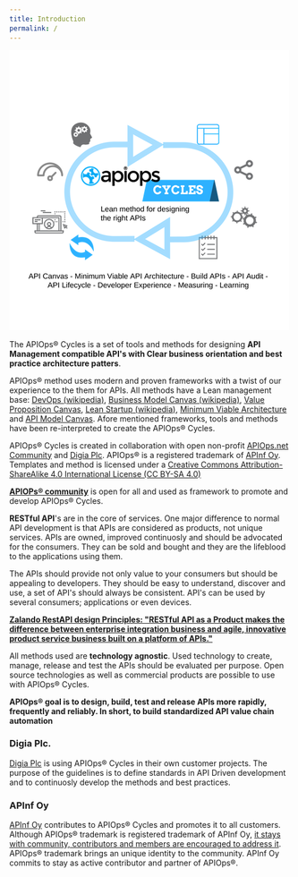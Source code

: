 ```yaml
---
title: Introduction
permalink: /
---
```


![APIOPS-CYCLES](CYCLES.png)

The APIOps&reg; Cycles is a set of tools and methods for designing **API Management compatible API's with Clear business orientation and best practice architecture patters**.

APIOps&reg; method uses modern and proven frameworks with a twist of our experience to the them for APIs. All methods have a Lean management base: [DevOps (wikipedia)](https://en.wikipedia.org/wiki/DevOps), [Business Model Canvas (wikipedia)](https://en.wikipedia.org/wiki/Business_Model_Canvas), [Value Proposition Canvas](), [Lean Startup (wikipedia)](https://en.wikipedia.org/wiki/Lean_startup), [Minimum Viable Architecture](https://www.enterpriseirregulars.com/116163/minimum-viable-architecture-good-enough-good-enough-enterprise/) and [API Model Canvas](https://www.slideshare.net/3scale/api-model-canvas-apidays-mediterranea-2015). Afore mentioned frameworks, tools and methods have been re-interpreted to create the APIOps&reg; Cycles. 

APIOps&reg; Cycles is created in collaboration with open non-profit [APIOps.net Community](https://medium.com/apiops) and [Digia Plc](www.digia.com). APIOps&reg; is a registered trademark of [APInf Oy](http://apinf.com). Templates and method is licensed under a [Creative Commons Attribution-ShareAlike 4.0 International License (CC BY-SA 4.0)](https://creativecommons.org/licenses/by-sa/4.0/)

[**APIOPs&reg; community**](apiops.net) is open for all and used as framework to promote and develop APIOps&reg; Cycles.  

**RESTful API**'s are in the core of services. One major difference to normal API development is that APIs are considered as products, not unique services. APIs are owned, improved continuosly and should be advocated for the consumers. They can be sold and bought and they are the lifeblood to the applications using them.

The APIs should provide not only value to your consumers but should be appealing to developers. They should be easy to understand, discover and use, a set of API's should always be consistent. API's can be used by several consumers; applications or even devices.

**[Zalando RestAPI design Principles: "RESTful API as a Product makes the difference between enterprise integration business and agile, innovative product service business built on a platform of APIs."](http://zalando.github.io/restful-api-guidelines/design-principles/DesignPrinciples.html)**

All methods used are **technology agnostic**. Used technology to create, manage, release and test the APIs should be evaluated per purpose. Open source technologies as well as commercial products are possible to use with APIOps&reg; Cycles.

**APIOps&reg; goal is to design, build, test and release APIs more rapidly, frequently and reliably. In short, to build standardized API value chain automation**

### Digia Plc.
[Digia Plc](www.digia.com) is using APIOps&reg; Cycles in their own customer projects. The purpose of the guidelines is to define standards in API Driven development and to continuosly develop the methods and best practices.

### APInf Oy
[APInf Oy](apinf.com) contributes to APIOps&reg; Cycles and promotes it to all customers. Although APIOps&reg; trademark is registered trademark of APInf Oy, [it stays with community, contributors and members are encouraged to address it](https://medium.com/apinf/apinf-with-apiops-799dc5102e41). APIOps&reg; trademark brings an unique identity to the community. APInf Oy commits to stay as active contributor and partner of APIOps&reg;.
